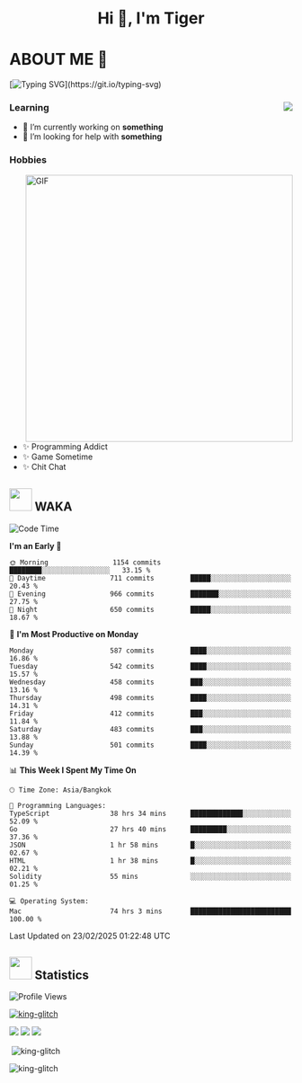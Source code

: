 <h1 align="center">Hi 👋, I'm Tiger</h1>




# ABOUT ME 💬

[![Typing SVG](https://readme-typing-svg.herokuapp.com?color=22F771&vCenter=true&lines=A+perssionate+developer+from+nowhere.)](https://git.io/typing-svg)

<div>
 <img align="right" src="https://spotify-github-profile.vercel.app/api/view?uid=12129734423&cover_image=false&theme=default&bar_color=22d016&bar_color_cover=true" />
 <h3>Learning</h3>
 
 <ul>
  <li>🔭 I’m currently working on <b>something</b></li>
  <li>🤝 I’m looking for help with <b>something</b></li>
 </ul>
 
</div>
<div>
 <h3>Hobbies</h3>
 <img align="right" height="475px"  alt="GIF" src="https://i.pinimg.com/originals/1f/b7/db/1fb7dbee557e5ed509f7517da8a84d58.gif" />
 <ul>
  <li>✨ Programming Addict</li>
  <li>✨ Game Sometime</li>
  <li>✨ Chit Chat</li>
 </ul>
 
</div>



## <img height="40" src="https://raw.githubusercontent.com/innng/innng/master/assets/kyubey.gif"/> WAKA

<!--START_SECTION:waka-->
![Code Time](http://img.shields.io/badge/Code%20Time-3%2C397%20hrs%2059%20mins-blue)

**I'm an Early 🐤** 

```text
🌞 Morning                1154 commits        ████████░░░░░░░░░░░░░░░░░   33.15 % 
🌆 Daytime                711 commits         █████░░░░░░░░░░░░░░░░░░░░   20.43 % 
🌃 Evening                966 commits         ███████░░░░░░░░░░░░░░░░░░   27.75 % 
🌙 Night                  650 commits         █████░░░░░░░░░░░░░░░░░░░░   18.67 % 
```
📅 **I'm Most Productive on Monday** 

```text
Monday                   587 commits         ████░░░░░░░░░░░░░░░░░░░░░   16.86 % 
Tuesday                  542 commits         ████░░░░░░░░░░░░░░░░░░░░░   15.57 % 
Wednesday                458 commits         ███░░░░░░░░░░░░░░░░░░░░░░   13.16 % 
Thursday                 498 commits         ████░░░░░░░░░░░░░░░░░░░░░   14.31 % 
Friday                   412 commits         ███░░░░░░░░░░░░░░░░░░░░░░   11.84 % 
Saturday                 483 commits         ███░░░░░░░░░░░░░░░░░░░░░░   13.88 % 
Sunday                   501 commits         ████░░░░░░░░░░░░░░░░░░░░░   14.39 % 
```


📊 **This Week I Spent My Time On** 

```text
🕑︎ Time Zone: Asia/Bangkok

💬 Programming Languages: 
TypeScript               38 hrs 34 mins      █████████████░░░░░░░░░░░░   52.09 % 
Go                       27 hrs 40 mins      █████████░░░░░░░░░░░░░░░░   37.36 % 
JSON                     1 hr 58 mins        █░░░░░░░░░░░░░░░░░░░░░░░░   02.67 % 
HTML                     1 hr 38 mins        █░░░░░░░░░░░░░░░░░░░░░░░░   02.21 % 
Solidity                 55 mins             ░░░░░░░░░░░░░░░░░░░░░░░░░   01.25 % 

💻 Operating System: 
Mac                      74 hrs 3 mins       █████████████████████████   100.00 % 
```


 Last Updated on 23/02/2025 01:22:48 UTC
<!--END_SECTION:waka-->
## <img height="40" src="https://raw.githubusercontent.com/innng/innng/master/assets/kyubey.gif"/> Statistics
![Profile Views](https://komarev.com/ghpvc/?username=king-glitch)  

<p align="left"> 
 <a href="https://github.com/ryo-ma/github-profile-trophy">
  <img src="https://github-profile-trophy.vercel.app/?username=king-glitch&theme=dracula" alt="king-glitch" />
 </a> </p>

![](https://github-profile-summary-cards.vercel.app/api/cards/profile-details?username=king-glitch&theme=dracula)
![](https://github-profile-summary-cards.vercel.app/api/cards/stats?username=king-glitch&theme=dracula) 
![](https://github-profile-summary-cards.vercel.app/api/cards/productive-time?username=king-glitch&theme=dracula)


<p>&nbsp;<img align="center" src="https://github-readme-stats.vercel.app/api?username=king-glitch&theme=dracula" alt="king-glitch" /></p>

<p><img align="center" src="https://github-readme-streak-stats.herokuapp.com/?user=king-glitch&theme=dracula" alt="king-glitch" /></p>
